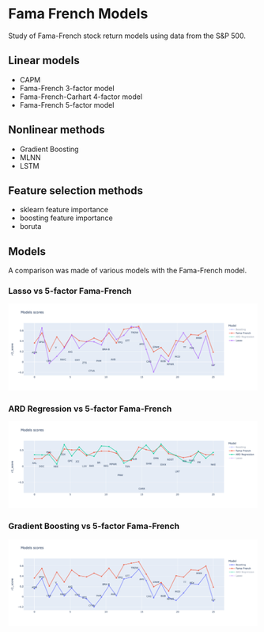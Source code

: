 # Fama French Models

Study of Fama-French stock return models using data from the S&P 500.

<!-- ## Learn

- [arch](https://github.com/bashtage/arch/): ARCH, GARCH
- [statsmodels](https://www.statsmodels.org/stable/index.html)

## Check

- https://github.com/helske/walker -->

## Linear models

- CAPM
- Fama-French 3-factor model
- Fama-French-Carhart 4-factor model
- Fama-French 5-factor model

## Nonlinear methods

- Gradient Boosting
- MLNN
- LSTM

## Feature selection methods

- sklearn feature importance
- boosting feature importance
- boruta

## Models

A comparison was made of various models with the Fama-French model.

### Lasso vs 5-factor Fama-French

![Lasso](./docs/images/lasso_fama.png)

### ARD Regression vs 5-factor Fama-French

![ARD](./docs/images/ardregr_fama_2.png)

### Gradient Boosting vs 5-factor Fama-French

![Gradient Boosting](./docs/images/boosting_fama.png)
